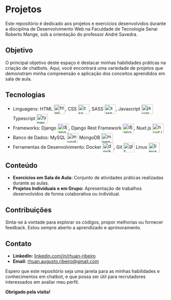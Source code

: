 # Projetos

Este repositório é dedicado aos projetos e exercícios desenvolvidos durante a disciplina de Desenvolvimento Web na Faculdade de Tecnologia Senai Roberto Mange, sob a orientação do professor André Savedra.

## Objetivo
O principal objetivo deste espaço é destacar minhas habilidades práticas na criação de chatbots. Aqui, você encontrará uma variedade de projetos que demonstram minha compreensão e aplicação dos conceitos aprendidos em sala de aula.

## Tecnologias
- Linguagens: 
   HTML <img align="center" alt="html" height="30" width="35" src="https://cdn.jsdelivr.net/gh/devicons/devicon/icons/html5/html5-original.svg">,
   CSS <img align="center" alt="css" height="30" width="35" src="https://cdn.jsdelivr.net/gh/devicons/devicon/icons/css3/css3-original.svg">,
   SASS <img align="center" alt="sass" height="30" width="35" src="https://cdn.jsdelivr.net/gh/devicons/devicon@latest/icons/sass/sass-original.svg">,
   Javascript <img align="center" alt="javascript" height="30" width="35" src="https://cdn.jsdelivr.net/gh/devicons/devicon/icons/javascript/javascript-original.svg">
   Typescript <img align="center" alt="typescript" height="30" width="35" src="https://cdn.jsdelivr.net/gh/devicons/devicon@latest/icons/typescript/typescript-plain.svg">
- Frameworks:
   Django <img align="center" alt="django" height="30" width="35" src="https://cdn.jsdelivr.net/gh/devicons/devicon/icons/django/django-plain.svg">,
   Django Rest Framework <img align="center" alt="django rest framework" height="30" width="35" src="https://cdn.jsdelivr.net/gh/devicons/devicon@latest/icons/djangorest/djangorest-original-wordmark.svg">,
   Nuxt.js <img align="center" alt="nuxt.js" height="30" width="35" src="https://cdn.jsdelivr.net/gh/devicons/devicon/icons/nuxtjs/nuxtjs-original.svg">
- Banco de Dados:
   MySQL <img align="center" alt="mysql" height="30" width="35" src="https://cdn.jsdelivr.net/gh/devicons/devicon@latest/icons/mysql/mysql-original-wordmark.svg">
   MongoDB <img align="center" alt="mongodb" height="30" width="35" src="https://cdn.jsdelivr.net/gh/devicons/devicon@latest/icons/mongodb/mongodb-plain-wordmark.svg">
- Ferramentas de Desenvolvimento:
   Docker <img align="center" alt="docker" height="30" width="35" src="https://cdn.jsdelivr.net/gh/devicons/devicon/icons/docker/docker-original.svg">,
   Git <img align="center" alt="git" height="30" width="35" src="https://cdn.jsdelivr.net/gh/devicons/devicon/icons/git/git-original.svg">
   Linux <img align="center" alt="linux" height="30" width="35" src="https://cdn.jsdelivr.net/gh/devicons/devicon@latest/icons/linux/linux-original.svg">
   

## Conteúdo
- **Exercícios em Sala de Aula:** Conjunto de atividades práticas realizadas durante as aulas.
- **Projetos Individuais e em Grupo:** Apresentação de trabalhos desenvolvidos de forma colaborativa ou individual.

## Contribuições
Sinta-se à vontade para explorar os códigos, propor melhorias ou fornecer feedback. Estou sempre aberto a aprendizado e aprimoramento.

## Contato
- **LinkedIn:** [linkedin.com/in/rhuan-ribeiro](https://www.linkedin.com/in/rhuan-ribeiro)
- **Email:** [rhuan.augusto.ribeiro@gmail.com](mailto:rhuan.augusto.ribeiro@gmail.com)

Espero que este repositório seja uma janela para as minhas habilidades e conhecimentos em chatbot, e que possa ser útil para recrutadores interessados em avaliar meu perfil.

**Obrigado pela visita!**
